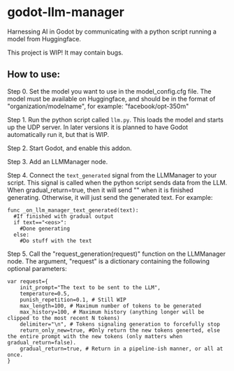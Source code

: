 # godot-llm-manager
Harnessing AI in Godot by communicating with a python script running a model from Huggingface.

This project is WIP! It may contain bugs.

## How to use:
Step 0.
Set the model you want to use in the model_config.cfg file. The model must be available on Huggingface, and should be in the format of "organization/modelname", for example: "facebook/opt-350m"

Step 1.
Run the python script called ```llm.py```. This loads the model and starts up the UDP server. In later versions it is planned to have Godot automatically run it, but that is WIP.

Step 2.
Start Godot, and enable this addon.

Step 3.
Add an LLMManager node.

Step 4.
Connect the ```text_generated``` signal from the LLMManager to your script. This signal is called when the python script sends data from the LLM. When gradual_return=true, then it will send "<eos>" when it is finished generating. Otherwise, it will just send the generated text.
For example:
```gdscript
func _on_llm_manager_text_generated(text):
  #If finished with gradual output
  if text=="<eos>":
    #Done generating
  else:
    #Do stuff with the text
```

Step 5.
Call the "request_generation(request)" function on the LLMManager node. 
The argument, "request" is a dictionary containing the following optional parameters:
```gdscript
var request={
	init_prompt="The text to be sent to the LLM",
	temperature=0.5,
	punish_repetition=0.1, # Still WIP
	max_length=100, # Maximum number of tokens to be generated
	max_history=100, # Maximum history (anything longer will be clipped to the most recent N tokens)
	delimiter="\n", # Tokens signaling generation to forcefully stop
	return_only_new=true, #Only return the new tokens generted, else the entire prompt with the new tokens (only matters when gradual_return=false).
	gradual_return=true, # Return in a pipeline-ish manner, or all at once.
}
```
